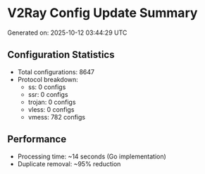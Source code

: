 # V2Ray Config Update Summary
Generated on: 2025-10-12 03:44:29 UTC

## Configuration Statistics
- Total configurations: 8647
- Protocol breakdown:
  - ss: 0 configs
  - ssr: 0 configs
  - trojan: 0 configs
  - vless: 0 configs
  - vmess: 782 configs

## Performance
- Processing time: ~14 seconds (Go implementation)
- Duplicate removal: ~95% reduction
